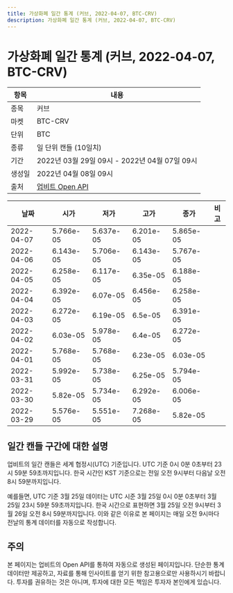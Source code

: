 ```yaml
---
title: 가상화폐 일간 통계 (커브, 2022-04-07, BTC-CRV)
description: 가상화폐 일간 통계 (커브, 2022-04-07, BTC-CRV)
---
```



가상화폐 일간 통계 (커브, 2022-04-07, BTC-CRV)
===

|항목|내용|
|--|--|
|종목|커브|
|마켓|BTC-CRV|
|단위|BTC|
|종류|일 단위 캔들 (10일치)|
|기간|2022년 03월 29일 09시 - 2022년 04월 07일 09시|
|생성일|2022년 04월 08일 09시|
|출처|[업비트 Open API](https://docs.upbit.com)|


|날짜|시가|저가|고가|종가|비고|
|--|--|--|--|--|--|
|2022-04-07|5.766e-05|5.637e-05|6.201e-05|5.865e-05|    |
|2022-04-06|6.143e-05|5.706e-05|6.143e-05|5.767e-05|    |
|2022-04-05|6.258e-05|6.117e-05|6.35e-05|6.188e-05|    |
|2022-04-04|6.392e-05|6.07e-05|6.456e-05|6.258e-05|    |
|2022-04-03|6.272e-05|6.19e-05|6.5e-05|6.391e-05|    |
|2022-04-02|6.03e-05|5.978e-05|6.4e-05|6.272e-05|    |
|2022-04-01|5.768e-05|5.768e-05|6.23e-05|6.03e-05|    |
|2022-03-31|5.992e-05|5.738e-05|6.25e-05|5.794e-05|    |
|2022-03-30|5.82e-05|5.734e-05|6.292e-05|6.006e-05|    |
|2022-03-29|5.576e-05|5.551e-05|7.268e-05|5.82e-05|    |


일간 캔들 구간에 대한 설명
---


업비트의 일간 캔들은 세계 협정시(UTC) 기준입니다. 
UTC 기준 0시 0분 0초부터 23시 59분 59초까지입니다. 
한국 시간인 KST 기준으로는 전일 오전 9시부터 다음날 오전 8시 59분까지입니다. 


예를들면, UTC 기준 3월 25일 데이터는 UTC 시준 3월 25일 0시 0분 0초부터 3월 25일 23시 59분 59초까지입니다. 
한국 시간으로 표현하면 3월 25일 오전 9시부터 3월 26일 오전 8시 59분까지입니다. 
이와 같은 이유로 본 페이지는 매일 오전 9시마다 전날의 통계 데이터를 자동으로 작성합니다. 


주의
---


본 페이지는 업비트의 Open API를 통하여 자동으로 생성된 페이지입니다. 
단순한 통계 데이터만 제공하고, 자료를 통해 인사이트를 얻기 위한 참고용으로만 사용하시기 바랍니다. 
투자를 권유하는 것은 아니며, 투자에 대한 모든 책임은 투자자 본인에게 있습니다. 
